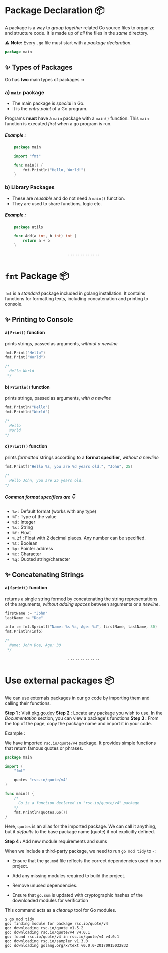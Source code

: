 # Package Declaration 📦

A package is a way to _group together_ related Go source files to organize and structure code. It is made up of _all_ the files in the _same_ directory.

:warning: **Note:** Every `.go` file must start with a _package declaration_.

```go
package main
```

## :sparkles: Types of Packages

Go has **two** main types of packages ➜

### a) `main` package

- The main package is _special_ in Go.
- It is the _entry point_ of a Go program.

Programs **must** have a `main` package with a `main()` function. This `main` function is executed _first_ when a go program is run.

##### Example :
```go
    package main

    import "fmt"

    func main() {
        fmt.Println("Hello, World!")
    }
```
### b) Library Packages

- These are _reusable_ and do not need a `main()` function.
- They are used to share functions, logic etc.

##### Example :
```go
    package utils

    func Add(a int, b int) int {
        return a + b
    }
```

<p align="center">· · · · · · · · · · · · ·</p>

# `fmt` Package 📦

`fmt` is a _standard_ package included in golang installation. It contains functions for formatting texts, including concatenation and printing to console.

## :sparkles: Printing to Console

#### a) `Print()` function
prints strings, passed as arguments, _without a newline_

```go
fmt.Print("Hello")
fmt.Print("World")

/* 
  Hello World 
 */
```

#### b) `Println()` function
prints strings, passed as arguments, _with a newline_

```go
fmt.Println("Hello")
fmt.Println("World")

/* 
  Hello
  World 
*/
```

#### c) `Printf()` function
prints _formatted_ strings according to a **format specifier**, _without a newline_

```go
fmt.Printf("Hello %s, you are %d years old.", "John", 25)

/* 
  Hello John, you are 25 years old.
*/
```

##### Common format specifiers are :point_down:
- `%v` : Default format (works with any type)
- `%T` : Type of the value
- `%d` : Integer
- `%s` : String
- `%f` : Float
- `%.2f` : Float with 2 decimal places. Any number can be specified.
- `%t` : Boolean
- `%p` : Pointer address
- `%c` : Character
- `%q` : Quoted string/character

## :sparkles: Concatenating Strings

#### a) `Sprint()` function
returns a single string formed by concatenating the string representations of the arguments, _without adding spaces_ between arguments or a _newline_.

```go
firstName := "John"
lastName := "Doe"

info := fmt.Sprintf("Name: %s %s, Age: %d", firstName, lastName, 30)
fmt.Println(info)

/* 
  Name: John Doe, Age: 30
 */
```


<p align="center">· · · · · · · · · · · · ·</p>

# Use external packages 📦

We can use externals packages in our go code by importing them and calling their functions.

**Step 1 :**  Visit [pkg.go.dev](https://pkg.go.dev/)
**Step 2 :**  Locate any package you wish to use. In the _Documentation_ section, you can view a package's functions
**Step 3 :** From the top of the page, copy the package name and import it in your code. 

Example : 

We have imported `rsc.io/quote/v4` package. It provides simple functions that return famous quotes or phrases.

```go
package main

import (
	"fmt"

	quotes "rsc.io/quote/v4"
)

func main() {
	/* 
	  Go is a function declared in "rsc.io/quote/v4" package
	*/
	fmt.Println(quotes.Go())
}
```
Here, `quotes` is an alias for the imported package. We can call it anything, but it _defaults_ to the base package name (quote) if not explicitly defined.

**Step 4 :** Add new module requirements and sums

When we include a third-party package, we need to run `go mod tidy` to -:

- Ensure that the `go.mod` file reflects the correct dependencies used in our project.

- Add any missing modules required to build the project.

- Remove unused dependencies.

- Ensure that `go.sum` is updated with cryptographic hashes of the downloaded modules for verification

This command acts as a _cleanup_ tool for Go modules.

```shell
$ go mod tidy
go: finding module for package rsc.io/quote/v4
go: downloading rsc.io/quote v1.5.2
go: downloading rsc.io/quote/v4 v4.0.1
go: found rsc.io/quote/v4 in rsc.io/quote/v4 v4.0.1
go: downloading rsc.io/sampler v1.3.0
go: downloading golang.org/x/text v0.0.0-20170915032832
```
